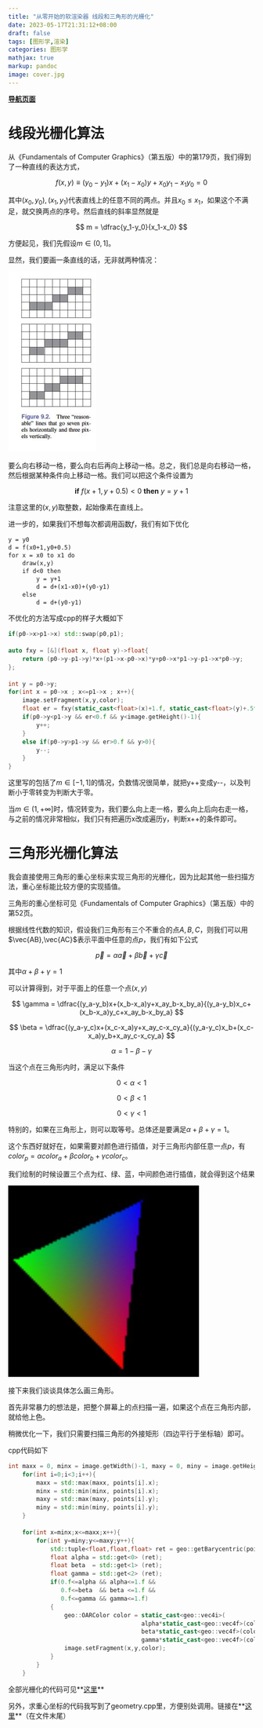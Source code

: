```yaml
---
title: "从零开始的软渲染器 线段和三角形的光栅化"
date: 2023-05-17T21:31:12+08:00
draft: false
tags: [图形学,渲染]
categories: 图形学
mathjax: true
markup: pandoc
image: cover.jpg
---
```


<u>**[导航页面](../从零开始的软渲染器-导航/)**</u>

# 线段光栅化算法

从《Fundamentals of Computer Graphics》（第五版）中的第179页，我们得到了一种直线的表达方式，

$$
f(x,y)\equiv (y_0-y_1)x+(x_1-x_0)y + x_0y_1-x_1y_0 = 0
$$

其中$(x_0,y_0),(x_1,y_1)$代表直线上的任意不同的两点。并且$x_0\leq x_1$，如果这个不满足，就交换两点的序号。然后直线的斜率显然就是

$$
m = \dfrac{y_1-y_0}{x_1-x_0}
$$

方便起见，我们先假设$m\in(0,1]$。

显然，我们要画一条直线的话，无非就两种情况：

![1.jpg](1.jpg)

要么向右移动一格，要么向右后再向上移动一格。总之，我们总是向右移动一格，然后根据某种条件向上移动一格。我们可以把这个条件设置为

$$
\mathbf{if}\ f(x+1,y+0.5)<0\ \mathbf{then}\ y=y+1
$$

注意这里的$(x,y)$取整数，起始像素在直线上。

进一步的，如果我们不想每次都调用函数$f$，我们有如下优化

```
y = y0
d = f(x0+1,y0+0.5)
for x = x0 to x1 do
    draw(x,y)
    if d<0 then
        y = y+1
        d = d+(x1-x0)+(y0-y1)
    else
        d = d+(y0-y1)
```

不优化的方法写成cpp的样子大概如下

```cpp
if(p0->x>p1->x) std::swap(p0,p1);
        
auto fxy = [&](float x, float y)->float{
    return (p0->y-p1->y)*x+(p1->x-p0->x)*y+p0->x*p1->y-p1->x*p0->y;
};

int y = p0->y;
for(int x = p0->x ; x<=p1->x ; x++){
    image.setFragment(x,y,color);
    float er = fxy(static_cast<float>(x)+1.f, static_cast<float>(y)+.5f);
    if(p0->y<p1->y && er<0.f && y<image.getHeight()-1){
        y++;
    }
    else if(p0->y>p1->y && er>0.f && y>0){
        y--;
    }
}
```

这里写的包括了$m\in[-1,1]$的情况，负数情况很简单，就把y++变成y--，以及判断小于零转变为判断大于零。

当$m\in(1,+\infty]$时，情况转变为，我们要么向上走一格，要么向上后向右走一格，与之前的情况非常相似，我们只有把遍历x改成遍历y，判断x++的条件即可。

# 三角形光栅化算法

我会直接使用三角形的重心坐标来实现三角形的光栅化，因为比起其他一些扫描方法，重心坐标能比较方便的实现插值。

三角形的重心坐标可见《Fundamentals of Computer Graphics》（第五版）中的第52页。

根据线性代数的知识，假设我们三角形有三个不重合的点$A,B,C$，则我们可以用$\vec{AB},\vec{AC}$表示平面中任意的点$p$，我们有如下公式

$$
\vec{p} = \alpha\vec{a} + \beta\vec{b}+\gamma\vec{c}
$$

其中$\alpha+\beta+\gamma=1$

可以计算得到，对于平面上的任意一个点$(x,y)$

$$
\gamma = \dfrac{(y_a-y_b)x+(x_b-x_a)y+x_ay_b-x_by_a}{(y_a-y_b)x_c+(x_b-x_a)y_c+x_ay_b-x_by_a}
$$

$$
\beta = \dfrac{(y_a-y_c)x+(x_c-x_a)y+x_ay_c-x_cy_a}{(y_a-y_c)x_b+(x_c-x_a)y_b+x_ay_c-x_cy_a}
$$

$$
\alpha = 1-\beta-\gamma
$$

当这个点在三角形内时，满足以下条件

$$
0<\alpha<1
$$

$$
0<\beta<1
$$

$$
0<\gamma<1
$$

特别的，如果在三角形上，则可以取等号。总体还是要满足$\alpha+\beta+\gamma=1$。

这个东西好就好在，如果需要对颜色进行插值，对于三角形内部任意一点$p$，有$color_p=\alpha color_a+\beta color_b+\gamma color_c$。

我们绘制的时候设置三个点为红、绿、蓝，中间颜色进行插值，就会得到这个结果

![2.jpg](2.jpg)

接下来我们谈谈具体怎么画三角形。

首先非常暴力的想法是，把整个屏幕上的点扫描一遍，如果这个点在三角形内部，就给他上色。

稍微优化一下，我们只需要扫描三角形的外接矩形（四边平行于坐标轴）即可。

cpp代码如下

```cpp
int maxx = 0, minx = image.getWidth()-1, maxy = 0, miny = image.getHeight()-1;
    for(int i=0;i<3;i++){
        maxx = std::max(maxx, points[i].x);
        minx = std::min(minx, points[i].x);
        maxy = std::max(maxy, points[i].y);
        miny = std::min(miny, points[i].y);
    }

    for(int x=minx;x<=maxx;x++){
        for(int y=miny;y<=maxy;y++){
            std::tuple<float,float,float> ret = geo::getBarycentric(points, x, y);
            float alpha = std::get<0> (ret);
            float beta  = std::get<1> (ret);
            float gamma = std::get<2> (ret);
            if(0.f<=alpha && alpha<=1.f &&
               0.f<=beta  && beta <=1.f &&
               0.f<=gamma && gamma<=1.f)
            {
                geo::OARColor color = static_cast<geo::vec4i>(
                                      alpha*static_cast<geo::vec4f>(colors[0]) +
                                      beta*static_cast<geo::vec4f>(colors[1]) +
                                      gamma*static_cast<geo::vec4f>(colors[2]));
                image.setFragment(x,y,color);
            }
        }
    }
```

全部光栅化的代码可见**[这里](https://github.com/kegalas/oar/blob/97058860346436641decc719d6b72cc7055eb24c/src/raster.cpp)**

另外，求重心坐标的代码我写到了geometry.cpp里，方便别处调用。链接在**[这里](https://github.com/kegalas/oar/blob/97058860346436641decc719d6b72cc7055eb24c/src/geometry.cpp)**（在文件末尾）
